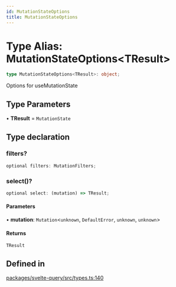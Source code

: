 ```yaml
---
id: MutationStateOptions
title: MutationStateOptions
---
```


# Type Alias: MutationStateOptions\<TResult\>

```ts
type MutationStateOptions<TResult>: object;
```

Options for useMutationState

## Type Parameters

• **TResult** = `MutationState`

## Type declaration

### filters?

```ts
optional filters: MutationFilters;
```

### select()?

```ts
optional select: (mutation) => TResult;
```

#### Parameters

• **mutation**: `Mutation`\<`unknown`, `DefaultError`, `unknown`, `unknown`\>

#### Returns

`TResult`

## Defined in

[packages/svelte-query/src/types.ts:140](https://github.com/TanStack/query/blob/dac5da5416b82b0be38a8fb34dde1fc6670f0a59/packages/svelte-query/src/types.ts#L140)
